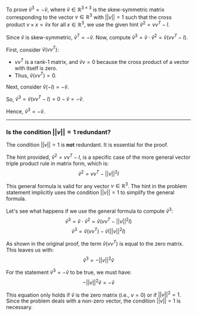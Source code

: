 To prove $\widehat{v}^3 = -\widehat{v}$, where $\widehat{v} \in \mathbb{R}^{3 \times 3}$ is the skew-symmetric matrix corresponding to the vector $v \in \mathbb{R}^3$ with $||v|| = 1$ such that the cross product $v \times x = \widehat{v} x$ for all $x \in \mathbb{R}^3$, we use the given hint $\widehat{v}^2 = v v^T - I$.

Since $\widehat{v}$ is skew-symmetric, $\widehat{v}^T = -\widehat{v}$. Now, compute $\widehat{v}^3 = \widehat{v} \cdot \widehat{v}^2 = \widehat{v} (v v^T - I)$.

First, consider $\widehat{v} (v v^T)$:
- $v v^T$ is a rank-1 matrix, and $\widehat{v} v = 0$ because the cross product of a vector with itself is zero.
- Thus, $\widehat{v} (v v^T) = 0$.

Next, consider $\widehat{v} (-I) = -\widehat{v}$.

So, $\widehat{v}^3 = \widehat{v} (v v^T - I) = 0 - \widehat{v} = -\widehat{v}$.

Hence, $\widehat{v}^3 = -\widehat{v}$.

---

### Is the condition $||v||=1$ redundant?

The condition $||v||=1$ is **not** redundant. It is essential for the proof.

The hint provided, $\widehat{v}^2 = v v^T - I$, is a specific case of the more general vector triple product rule in matrix form, which is:
$$ \widehat{v}^2 = v v^T - ||v||^2 I $$

This general formula is valid for any vector $v \in \mathbb{R}^3$. The hint in the problem statement implicitly uses the condition $||v||=1$ to simplify the general formula.

Let's see what happens if we use the general formula to compute $\widehat{v}^3$:
$$ \widehat{v}^3 = \widehat{v} \cdot \widehat{v}^2 = \widehat{v} (v v^T - ||v||^2 I) $$
$$ \widehat{v}^3 = \widehat{v}(v v^T) - \widehat{v}(||v||^2 I) $$

As shown in the original proof, the term $\widehat{v}(v v^T)$ is equal to the zero matrix. This leaves us with:
$$ \widehat{v}^3 = -||v||^2 \widehat{v} $$

For the statement $\widehat{v}^3 = -\widehat{v}$ to be true, we must have:
$$ -||v||^2 \widehat{v} = -\widehat{v} $$

This equation only holds if $\widehat{v}$ is the zero matrix (i.e., $v=0$) or if $||v||^2 = 1$. Since the problem deals with a non-zero vector, the condition $||v||=1$ is necessary.
